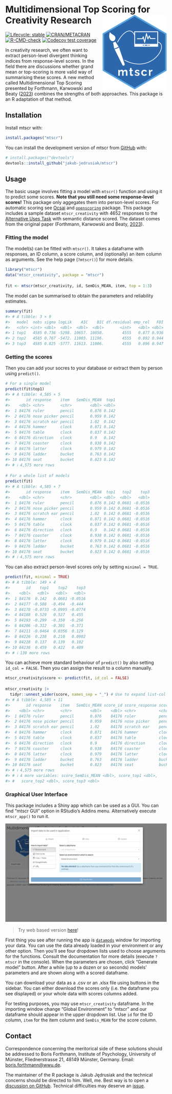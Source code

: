 
<!-- README.md is generated from README.Rmd. Please edit that file -->

# Multidimensional Top Scoring for Creativity Research <img src="./man/figures/mtscr-hex.svg" width="200" align="right"/>

<!-- badges: start -->

[![Lifecycle:
stable](https://img.shields.io/badge/lifecycle-stable-green.svg)](https://lifecycle.r-lib.org/articles/stages.html#stable)
[![CRAN/METACRAN](https://img.shields.io/cran/v/mtscr)](https://CRAN.R-project.org/package=mtscr)
[![R-CMD-check](https://github.com/jakub-jedrusiak/mtscr/actions/workflows/R-CMD-check.yaml/badge.svg)](https://github.com/jakub-jedrusiak/mtscr/actions/workflows/R-CMD-check.yaml)
[![Codecov test
coverage](https://codecov.io/gh/jakub-jedrusiak/mtscr/graph/badge.svg)](https://app.codecov.io/gh/jakub-jedrusiak/mtscr)
<!-- badges: end -->

In creativity research, we often want to extract person-level divergent
thinking indices from response-level scores. In the field there are
discussions whether grand mean or top-scoring is more valid way of
summarising these scores. A new method called Multidimensional Top
Scoring presented by Forthmann, Karwowski and Beaty
([2023](https://doi.org/10.1037/aca0000571)) combines the strengths of
both approaches. This package is an R adaptation of that method.

## Installation

Install mtscr with:

``` r
install.packages("mtscr")
```

You can install the development version of mtscr from
[GitHub](https://github.com/) with:

``` r
# install.packages("devtools")
devtools::install_github("jakub-jedrusiak/mtscr")
```

## Usage

The basic usage involves fitting a model with `mtscr()` function and
using it to predict some scores. **Note that you still need some
response-level scores!** This package only aggegates them into
person-level scores. For automatic scoring see
[Ocsai](https://openscoring.du.edu/scoringllm) and
[`openscoring`](https://github.com/jakub-jedrusiak/openscoring) package.
This package includes a sample dataset `mtscr_creativity` with 4652
responses to the [Alternative Uses
Task](https://en.wikipedia.org/wiki/Guilford%27s_Alternate_Uses) with
semantic distance scored. The dataset comes from the original paper
(Forthmann, Karwowski and Beaty,
[2023](https://doi.org/10.1037/aca0000571)).

### Fitting the model

The model(s) can be fitted with `mtscr()`. It takes a dataframe with
responses, an ID column, a score column, and (optionally) an item column
as arguments. See the help page (`?mtscr()`) for more details.

``` r
library("mtscr")
data("mtscr_creativity", package = "mtscr")

fit <- mtscr(mtscr_creativity, id, SemDis_MEAN, item, top = 1:3)
```

The model can be summarised to obtain the parameters and reliability
estimates.

``` r
summary(fit)
#> # A tibble: 3 × 9
#>   model  nobs sigma logLik    AIC    BIC df.residual emp_rel   FDI
#>   <chr> <int> <dbl>  <dbl>  <dbl>  <dbl>       <int>   <dbl> <dbl>
#> 1 top1   4585 0.736 -5298. 10657. 10850.        4555   0.877 0.936
#> 2 top2   4585 0.767 -5472. 11003. 11196.        4555   0.892 0.944
#> 3 top3   4585 0.825 -5777. 11613. 11806.        4555   0.896 0.947
```

### Getting the scores

Then you can add your socres to your database or extract them by person
using `predict()`.

``` r
# For a single model
predict(fit$top1)
#> # A tibble: 4,585 × 5
#>       id response    item   SemDis_MEAN  top1
#>    <dbl> <chr>       <chr>        <dbl> <dbl>
#>  1 84176 ruler       pencil       0.876 0.142
#>  2 84176 nose picker pencil       0.959 0.142
#>  3 84176 scratch ear pencil       1.02  0.142
#>  4 84176 hammer      clock        0.871 0.142
#>  5 84176 table       clock        0.837 0.142
#>  6 84176 direction   clock        0.9   0.142
#>  7 84176 coaster     clock        0.938 0.142
#>  8 84176 latter      clock        0.979 0.142
#>  9 84176 ladder      bucket       0.763 0.142
#> 10 84176 seat        bucket       0.823 0.142
#> # ℹ 4,575 more rows

# For a whole list of models
predict(fit)
#> # A tibble: 4,585 × 7
#>       id response    item   SemDis_MEAN  top1   top2    top3
#>    <dbl> <chr>       <chr>        <dbl> <dbl>  <dbl>   <dbl>
#>  1 84176 ruler       pencil       0.876 0.142 0.0681 -0.0516
#>  2 84176 nose picker pencil       0.959 0.142 0.0681 -0.0516
#>  3 84176 scratch ear pencil       1.02  0.142 0.0681 -0.0516
#>  4 84176 hammer      clock        0.871 0.142 0.0681 -0.0516
#>  5 84176 table       clock        0.837 0.142 0.0681 -0.0516
#>  6 84176 direction   clock        0.9   0.142 0.0681 -0.0516
#>  7 84176 coaster     clock        0.938 0.142 0.0681 -0.0516
#>  8 84176 latter      clock        0.979 0.142 0.0681 -0.0516
#>  9 84176 ladder      bucket       0.763 0.142 0.0681 -0.0516
#> 10 84176 seat        bucket       0.823 0.142 0.0681 -0.0516
#> # ℹ 4,575 more rows
```

You can also extract person-level scores only by setting
`minimal = TRUE`.

``` r
predict(fit, minimal = TRUE)
#> # A tibble: 149 × 4
#>       id    top1    top2    top3
#>    <dbl>   <dbl>   <dbl>   <dbl>
#>  1 84176  0.142   0.0681 -0.0516
#>  2 84177 -0.508  -0.494  -0.444 
#>  3 84178 -0.0733 -0.0995 -0.0774
#>  4 84188  0.529   0.527   0.455 
#>  5 84193 -0.299  -0.350  -0.256 
#>  6 84206 -0.312  -0.301  -0.371 
#>  7 84211 -0.0464  0.0356  0.129 
#>  8 84226  0.238   0.210   0.0902
#>  9 84228  0.137   0.139   0.102 
#> 10 84236  0.459   0.422   0.409 
#> # ℹ 139 more rows
```

You can achieve more standard behaviour of `predict()` by also setting
`id_col = FALSE`. Then you can assign the result to a column manually.

``` r
mtscr_creativity$score <- predict(fit, id_col = FALSE)

mtscr_creativity |>
  tidyr::unnest_wider(score, names_sep = "_") # Use to expand list-col
#> # A tibble: 4,585 × 11
#>       id response    item   SemDis_MEAN score_id score_response score_item
#>    <dbl> <chr>       <chr>        <dbl>    <dbl> <chr>          <chr>     
#>  1 84176 ruler       pencil       0.876    84176 ruler          pencil    
#>  2 84176 nose picker pencil       0.959    84176 nose picker    pencil    
#>  3 84176 scratch ear pencil       1.02     84176 scratch ear    pencil    
#>  4 84176 hammer      clock        0.871    84176 hammer         clock     
#>  5 84176 table       clock        0.837    84176 table          clock     
#>  6 84176 direction   clock        0.9      84176 direction      clock     
#>  7 84176 coaster     clock        0.938    84176 coaster        clock     
#>  8 84176 latter      clock        0.979    84176 latter         clock     
#>  9 84176 ladder      bucket       0.763    84176 ladder         bucket    
#> 10 84176 seat        bucket       0.823    84176 seat           bucket    
#> # ℹ 4,575 more rows
#> # ℹ 4 more variables: score_SemDis_MEAN <dbl>, score_top1 <dbl>,
#> #   score_top2 <dbl>, score_top3 <dbl>
```

### Graphical User Interface

This package includes a Shiny app which can be used as a GUI. You can
find “mtscr GUI” option in RStudio’s Addins menu. Alternatively execute
`mtscr_app()` to run it.

![](./man/figures/README-GUI-example.gif)

> Try web based version [here](https://shiny.jakubjedrusiak.pl/mtscr/)!

First thing you see after running the app is
[`datamods`](https://github.com/dreamRs/datamods) window for importing
your data. You can use the data already loaded in your environment or
any other option. Then you’ll see four dropdown lists used to choose
arguments for the functions. Consult the documentation for more details
(execute `?mtscr` in the console). When the parameters are chosen, click
“Generate model” button. After a while (up to a dozen or so seconds)
models’ parameters and are shown along with a scored dataframe.

You can download your data as a .csv or an .xlsx file using buttons in
the sidebar. You can either download the scores only (i.e. the dataframe
you see displayed) or your whole data with scores columns added.

For testing purposes, you may use `mtscr_creativity` dataframe. In the
importing window change “Global Environment” to “mtscr” and our
dataframe should appear in the upper dropdown list. Use `id` for the ID
column, `item` for the item column and `SemDis_MEAN` for the score
column.

## Contact

Correspondence concerning the meritorical side of these solutions should
be addressed to Boris Forthmann, Institute of Psychology, University of
Münster, Fliednerstrasse 21, 48149 Münster, Germany. Email:
<boris.forthmann@wwu.de>.

The maintainer of the R package is Jakub Jędrusiak and the technical
concerns should be directed to him. Well, me. Best way is to open a
[discussion on
GitHub](https://github.com/jakub-jedrusiak/mtscr/discussions). Technical
difficulties may deserve an
[issue](https://github.com/jakub-jedrusiak/mtscr/issues).
